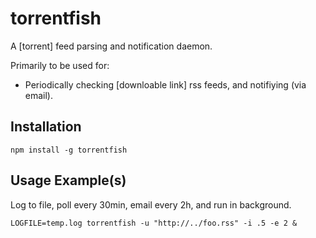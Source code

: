 # torrentfish

A [torrent] feed parsing and notification daemon.

Primarily to be used for:

* Periodically checking [downloable link] rss feeds, and notifiying (via email).

## Installation

    npm install -g torrentfish

## Usage Example(s)

Log to file, poll every 30min, email every 2h, and run in background.

    LOGFILE=temp.log torrentfish -u "http://../foo.rss" -i .5 -e 2 &
